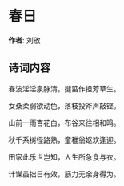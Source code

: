 # 春日

**作者**: 刘攽

## 诗词内容

春波淫淫泉脉清，揵菑作担芳草生。

女桑柔弱欲动色，落枝投斧声敲铿。

山前一雨杏花白，布谷来往相和鸣。

秋千系树径路熟，童稚翁妪欢逢迎。

田家此乐世岂知，人生所急食与衣。

计谋虽拙日有效，筋力无余身得为。

